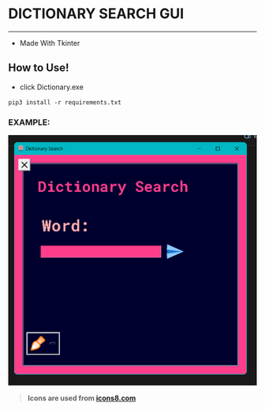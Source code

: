 # DICTIONARY SEARCH GUI
---

- Made With Tkinter

##  How to Use!

- click Dictionary.exe

```shell
pip3 install -r requirements.txt

```
 
### EXAMPLE: 

![Dictionary Search](assets/example.png)







>**Icons are used from [icons8.com](https://icons8.com)**